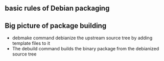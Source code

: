 ## basic rules of Debian packaging

## Big picture of package building

* debmake command debianize the upstream source tree by adding template files 
to it
* The debuild command builds the binary package from the debianized source tree

